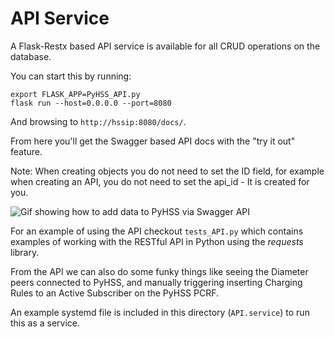# API Service

A Flask-Restx based API service is available for all CRUD operations on the database.

You can start this by running:

```shell
export FLASK_APP=PyHSS_API.py
flask run --host=0.0.0.0 --port=8080
```

And browsing to ``http://hssip:8080/docs/``.

From here you'll get the Swagger based API docs with the "try it out" feature.

Note: When creating objects you do not need to set the ID field, for example when creating an API, you do not need to set the api_id - It is created for you.

![Gif showing how to add data to PyHSS via Swagger API](https://github.com/nickvsnetworking/pyhss/raw/master/docs/images/PyHSS_API_Swagger.gif)

For an example of using the API checkout `tests_API.py` which contains examples of working with the RESTful API in Python using the *requests* library.

From the API we can also do some funky things like seeing the Diameter peers connected to PyHSS, and manually triggering inserting Charging Rules to an Active Subscriber on the PyHSS PCRF.

An example systemd file is included in this directory (``API.service``) to run this as a service.

